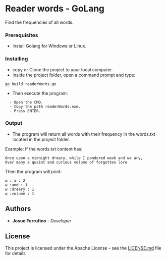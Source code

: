 # Reader words - GoLang
Find the frequencies of all words.
### Prerequisites

* Install  Golang for Windows or Linux.

### Installing
* copy or Clone the project to your local computer.
* Inside the project folder, open a command prompt and type:
```
go build readerWords.go
```
* Then execute the program:
```
  - Open the CMD.
  - Copy the path readerWords.exe.
  - Press ENTER.
```

### Output

* The program will return all words with their frequency in the words.txt located in the project folder. 

Example:
If the words.txt content has:
```
Once upon a midnight dreary, while I pondered weak and we ary,
Over many a quaint and curious volume of forgotten lore
```
Then the program will print:
```
w : a : 2
w :and : 1
w :dreary : 1
w :volume : 1
```

## Authors

* **Josue Ferrufino** - *Developer*

## License

This project is licensed under the Apache License - see the [LICENSE.md](LICENSE) file for details
